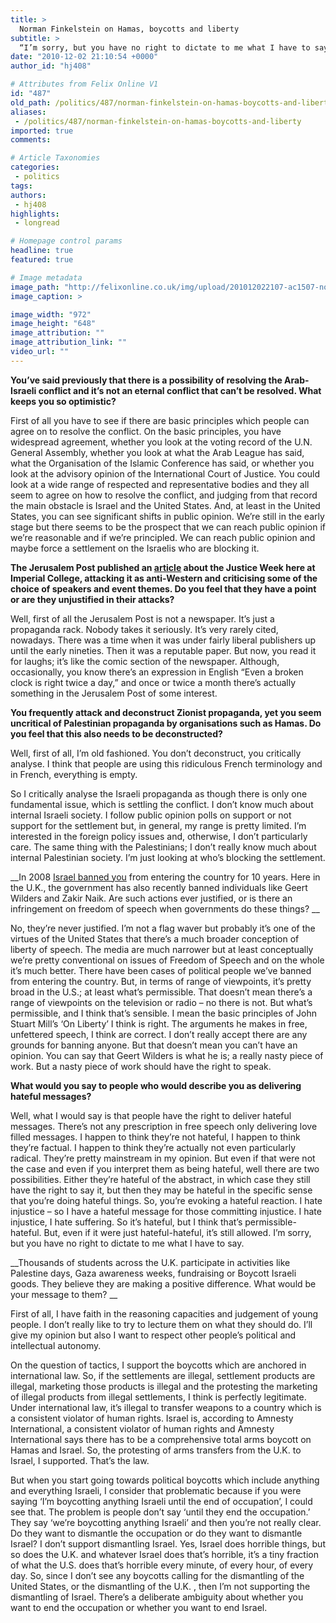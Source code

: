 ```yaml
---
title: >
  Norman Finkelstein on Hamas, boycotts and liberty
subtitle: >
  “I’m sorry, but you have no right to dictate to me what I have to say.”
date: "2010-12-02 21:10:54 +0000"
author_id: "hj408"

# Attributes from Felix Online V1
id: "487"
old_path: /politics/487/norman-finkelstein-on-hamas-boycotts-and-liberty
aliases:
 - /politics/487/norman-finkelstein-on-hamas-boycotts-and-liberty
imported: true
comments:

# Article Taxonomies
categories:
 - politics
tags:
authors:
 - hj408
highlights:
 - longread

# Homepage control params
headline: true
featured: true

# Image metadata
image_path: "http://felixonline.co.uk/img/upload/201012022107-ac1507-norman.jpg"
image_caption: >

image_width: "972"
image_height: "648"
image_attribution: ""
image_attribution_link: ""
video_url: ""
---
```


__You’ve said previously that there is a possibility of resolving the Arab-Israeli conflict and it’s not an eternal conflict that can’t be resolved. What keeps you so optimistic?__

First of all you have to see if there are basic principles which people can agree on to resolve the conflict. On the basic principles, you have widespread agreement, whether you look at the voting record of the U.N. General Assembly, whether you look at what the Arab League has said, what the Organisation of the Islamic Conference has said, or whether you look at the advisory opinion of the International Court of Justice. You could look at a wide range of respected and representative bodies and they all seem to agree on how to resolve the conflict, and judging from that record the main obstacle is Israel and the United States. And, at least in the United States, you can see significant shifts in public opinion. We’re still in the early stage but there seems to be the prospect that we can reach public opinion if we’re reasonable and if we’re principled. We can reach public opinion and maybe force a settlement on the Israelis who are blocking it.

__The Jerusalem Post published an [article](http://www.jpost.com/home/article.aspx?id=196237) about the Justice Week here at Imperial College, attacking it as anti-Western and criticising some of the choice of speakers and event themes. Do you feel that they have a point or are they unjustified in their attacks?__

Well, first of all the Jerusalem Post is not a newspaper. It’s just a propaganda rack. Nobody takes it seriously. It’s very rarely cited, nowadays. There was a time when it was under fairly liberal publishers up until the early nineties. Then it was a reputable paper. But now, you read it for laughs; it’s like the comic section of the newspaper. Although, occasionally, you know there’s an expression in English “Even a broken clock is right twice a day,” and once or twice a month there’s actually something in the Jerusalem Post of some interest.

__You frequently attack and deconstruct Zionist propaganda, yet you seem uncritical of Palestinian propaganda by organisations such as Hamas. Do you feel that this also needs to be deconstructed?__

Well, first of all, I’m old fashioned. You don’t deconstruct, you critically analyse. I think that people are using this ridiculous French terminology and in French, everything is empty.

So I critically analyse the Israeli propaganda as though there is only one fundamental issue, which is settling the conflict. I don’t know much about internal Israeli society. I follow public opinion polls on support or not support for the settlement but, in general, my range is pretty limited. I’m interested in the foreign policy issues and, otherwise, I don’t particularly care. The same thing with the Palestinians; I don’t really know much about internal Palestinian society. I’m just looking at who’s blocking the settlement.

__In 2008 [Israel banned you](http://www.guardian.co.uk/world/2008/may/26/israelandthepalestinians.usa) from entering the country for 10 years. Here in the U.K., the government has also recently banned individuals like Geert Wilders and Zakir Naik. Are such actions ever justified, or is there an infringement on freedom of speech when governments do these things? __

No, they’re never justified. I’m not a flag waver but probably it’s one of the virtues of the United States that there’s a much broader conception of liberty of speech. The media are much narrower but at least conceptually we’re pretty conventional on issues of Freedom of Speech and on the whole it’s much better. There have been cases of political people we’ve banned from entering the country. But, in terms of range of viewpoints, it’s pretty broad in the U.S.; at least what’s permissible. That doesn’t mean there’s a range of viewpoints on the television or radio – no there is not. But what’s permissible, and I think that’s sensible. I mean the basic principles of John Stuart Mill’s ‘On Liberty’ I think is right. The arguments he makes in free, unfettered speech, I think are correct. I don’t really accept there are any grounds for banning anyone. But that doesn’t mean you can’t have an opinion. You can say that Geert Wilders is what he is; a really nasty piece of work. But a nasty piece of work should have the right to speak.

__What would you say to people who would describe you as delivering hateful messages?__

Well, what I would say is that people have the right to deliver hateful messages. There’s not any prescription in free speech only delivering love filled messages. I happen to think they’re not hateful, I happen to think they’re factual. I happen to think they’re actually not even particularly radical. They’re pretty mainstream in my opinion. But even if that were not the case and even if you interpret them as being hateful, well there are two possibilities. Either they’re hateful of the abstract, in which case they still have the right to say it, but then they may be hateful in the specific sense that you’re doing hateful things. So, you’re evoking a hateful reaction. I hate injustice – so I have a hateful message for those committing injustice. I hate injustice, I hate suffering. So it’s hateful, but I think that’s permissible-hateful. But, even if it were just hateful-hateful, it’s still allowed. I’m sorry, but you have no right to dictate to me what I have to say.

__Thousands of students across the U.K. participate in activities like Palestine days, Gaza awareness weeks, fundraising or Boycott Israeli goods. They believe they are making a positive difference. What would be your message to them? __

First of all, I have faith in the reasoning capacities and judgement of young people. I don’t really like to try to lecture them on what they should do. I’ll give my opinion but also I want to respect other people’s political and intellectual autonomy.

On the question of tactics, I support the boycotts which are anchored in international law. So, if the settlements are illegal, settlement products are illegal, marketing those products is illegal and the protesting the marketing of illegal products from illegal settlements, I think is perfectly legitimate. Under international law, it’s illegal to transfer weapons to a country which is a consistent violator of human rights. Israel is, according to Amnesty International, a consistent violator of human rights and Amnesty International says there has to be a comprehensive total arms boycott on Hamas and Israel. So, the protesting of arms transfers from the U.K. to Israel, I supported. That’s the law.

But when you start going towards political boycotts which include anything and everything Israeli, I consider that problematic because if you were saying ‘I’m boycotting anything Israeli until the end of occupation’, I could see that. The problem is people don’t say ‘until they end the occupation.’ They say ‘we’re boycotting anything Israeli’ and then you’re not really clear. Do they want to dismantle the occupation or do they want to dismantle Israel? I don’t support dismantling Israel. Yes, Israel does horrible things, but so does the U.K. and whatever Israel does that’s horrible, it’s a tiny fraction of what the U.S. does that’s horrible every minute, of every hour, of every day. So, since I don’t see any boycotts calling for the dismantling of the United States, or the dismantling of the U.K. , then I’m not supporting the dismantling of Israel. There’s a deliberate ambiguity about whether you want to end the occupation or whether you want to end Israel.
